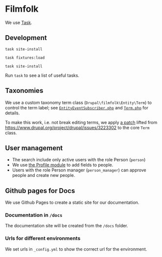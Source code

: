 # Filmfolk

We use [Task](https://taskfile.dev/).

## Development

``` shell name=site-install
task site-install
```

``` shell name=fixtures-load
task fixtures:load
```

``` shell name=site-update
task site-install
```

Run `task` to see a list of useful tasks.

## Taxonomies

We use a custom taxonomy term class (`Drupal\filmfolk\Entity\Term`) to control the term label; see
[`EntityEventSubscriber.php`](web/modules/custom/filmfolk/src/EventSubscriber/EntityEventSubscriber.php) and
[`Term.php`](web/modules/custom/filmfolk/src/Entity/Term.php) for details.

To make this work, i.e. not break editing terms, we apply [a patch](patches/drupal/core/term-name.patch) lifted from
<https://www.drupal.org/project/drupal/issues/3223302> to the core `Term` class.

## User management

* The search include only active users with the role Person (`person`)
* We use [the Profile module](https://www.drupal.org/project/profile) to add fields to people.
* Users with the role Person manager (`person_manager`) can approve people and create new people.

## Github pages for Docs

We use Github Pages to create a static site for our documentation.

### Documentation in `/docs`

The documentation site will be created from the `/docs` folder.

### Urls for different environments

We set urls in `_config.yml` to show the correct url for the environment.
